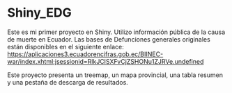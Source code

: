 # Shiny_EDG
Este es mi primer proyecto en Shiny. Utilizo información pública de la causa de muerte en Ecuador. 
Las bases de Defunciones generales originales están disponibles en el siguiente enlace:  https://aplicaciones3.ecuadorencifras.gob.ec/BIINEC-war/index.xhtml;jsessionid=RlkJCISXFvCjZSHONu1ZJRVe.undefined  

Este proyecto presenta un treemap, un mapa provincial, una tabla resumen y una pestaña de descarga de resultados.
